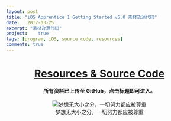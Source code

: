 ```yaml
---
layout: post
title: "iOS Apprentice 1 Getting Started v5.0 素材及源代码"
date:   2017-03-25
excerpt: "素材及源代码"
project:    true
tags: [program, iOS, source code, resources]
comments: true
---
```


<h1><center><a href="https://github.com/AurevoirXavier/iOS-Apprentice">Resources & Source Code</a></center></h1>

<center><strong>所有资料已上传至 GitHub，点击标题即可进入。</strong></center>
<br>

<div align="center"><img alt="梦想无大小之分，一切努力都应被尊重" src="http://imgur.com/N5GTjdK.gif"/></div><center>梦想无大小之分，一切努力都应被尊重</center>